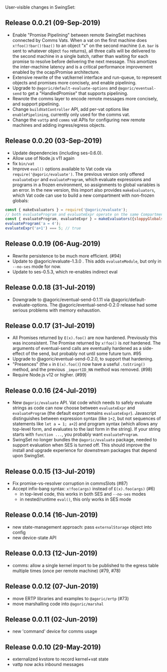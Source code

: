 User-visible changes in SwingSet:

## Release 0.0.21 (09-Sep-2019)

* Enable "Promise Pipelining" between remote SwingSet machines connected by
  Comms Vats. When a vat on the first machine does `x!foo()!bar()!baz()` to
  an object "x" on the second machine (i.e. `bar` is sent to whatever object
  `foo` returns), all three calls will be delivered to the second machine in
  a single batch, rather than waiting for each promise to resolve before
  delivering the next message. This amortizes the inter-machine latency and
  is a critical performance improvement enabled by the ocap/Promise
  architecture.
* Extensive rewrite of the vat/kernel interface and run-queue, to represent
  objects and promises more concisely, and enable pipelining.
* Upgrade to `@agoric/default-evaluate-options` and `@agoric/eventual-send`
  to get a "HandledPromise" that supports pipelining.
* Rewrote the comms layer to encode remote messages more concisely, and
  support pipelining.
* Change `buildVatController` API, add per-vat options like
  `enablePipelining`, currently only used for the comms vat.
* Change the `vattp` and `comms` vat APIs for configuring new remote machines
  and adding ingress/egress objects.


## Release 0.0.20 (03-Sep-2019)

* Update dependencies (including ses-0.6.0).
* Allow use of Node.js v11 again
* fix `bin/vat`
* Improve `eval()` options available to Vat code via
  `require('@agoric/evaluate')`. The previous version only offered
  `evaluateExpr` and `evaluateProgram`, which evaluate expressions and
  programs in a frozen environment, so assignments to global variables is an
  error. In the new version, this import also provides `makeEvaluators`,
  which Vat code can use to build a new compartment with non-frozen globals:

```js
const { makeEvaluators } = require('@agoric/evaluate');
// both evaluateProgram and evaluateExpr operate on the same Compartment
const { evaluateProgram, evaluateExpr } = makeEvaluators({sloppyGlobals: true});
evaluateProgram('a = 4');
evaluateExpr('a+1') === 5; // true
```


## Release 0.0.19 (06-Aug-2019)

* Rewrite persistence to be much more efficient. (#94)
* Update to @agoric/evaluate-1.3.0 . This adds `evaluateModule`, but only in
  `--no-ses` mode for now.
* Update to ses-0.5.3, which re-enables indirect eval


## Release 0.0.18 (31-Jul-2019)

* Downgrade to @agoric/eventual-send-0.1.11 via @agoric/default-evaluate-options.
  The @agoric/eventual-send-0.2.0 release had some serious problems with
  memory exhaustion.


## Release 0.0.17 (31-Jul-2019)

* All Promises returned by `E(x).foo()` are now hardened. Previously this was
  inconsistent. The Promise returned by `x!foo()` is *not* hardened. The
  arguments of eventual-send calls are eventually hardened as a side-effect
  of the send, but probably not until some future turn. #95
* Upgrade to @agoric/eventual-send-0.2.0, to support that hardening.
* "Presences" (the `x` in `E(x).foo()`) now have a useful `.toString()`
  method, and the previous `_importID_NN` method was removed. (#98)
* Require Node.js v12 or higher. (#99)


## Release 0.0.16 (24-Jul-2019)

* New `@agoric/evaluate` API. Vat code which needs to safely evaluate strings
  as code can now choose between `evaluateExpr` and `evaluateProgram` (the
  default export remains `evaluateExpr`). Javascript distinguishes between
  expression syntax (like `1+2`, but not sequences of statements like `let a
  = 1; a+2`) and program syntax (which allows any top-level form, and
  evaluates to the last form in the string). If your string starts with
  `function ...`, you probably want `evaluateProgram`.
* SwingSet no longer bundles the `@agoric/evaluate` package, needed to
  support evaluation when SES is turned off. This should improve the install
  and upgrade experience for downstream packages that depend upon SwingSet.


## Release 0.0.15 (13-Jul-2019)

* Fix promise-vs-resolver corruption in commsSlots (#87)
* Accept infix-bang syntax: `x!foo(args)` instead of `E(x).foo(args)` (#6)
  * in top-level code, this works in both SES and `--no-ses` modes
  * in nested/runtime `eval()`, this only works in SES mode


## Release 0.0.14 (16-Jun-2019)

* new state-management approach: pass `externalStorage` object into config
* new device-state API


## Release 0.0.13 (12-Jun-2019)

* comms: allow a single kernel import to be published to the egress table
  multiple times (once per remote machine) (#79, #78)


## Release 0.0.12 (07-Jun-2019)

* move ERTP libraries and examples to `@agoric/ertp` (#73)
* move marshalling code into `@agoric/marshal`


## Release 0.0.11 (02-Jun-2019)

* new 'command' device for comms usage


## Release 0.0.10 (29-May-2019)

* externalized kvstore to record kernel+vat state
* vattp now acks inbound messages
